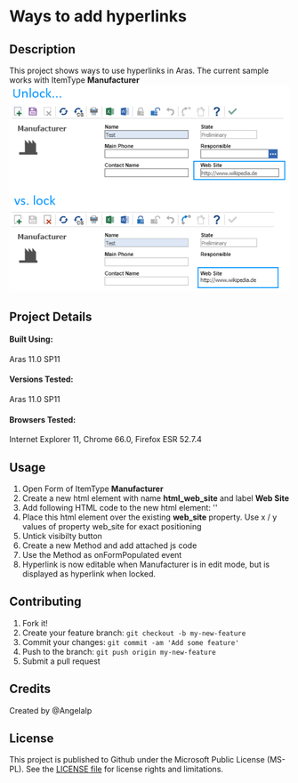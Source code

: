 # Ways to add hyperlinks

## Description

This project shows ways to use hyperlinks in Aras. The current sample works with ItemType **Manufacturer**
![aras-hyperlinks](./Screenshots/Hyperlink.png)


## Project Details

#### Built Using:
Aras 11.0 SP11

#### Versions Tested:
Aras 11.0 SP11

#### Browsers Tested:
Internet Explorer 11, Chrome 66.0, Firefox ESR 52.7.4

## Usage

1. Open Form of ItemType **Manufacturer**
2. Create a new html element with name **html_web_site** and label **Web Site**
3. Add following HTML code to the new html element: '<a id="websiteLink"></a>'
4. Place this html element over the existing **web_site** property. Use x / y values of property web_site for exact positioning
5. Untick visibilty button
6. Create a new Method and add attached js code
7. Use the Method as onFormPopulated event
8. Hyperlink is now editable when Manufacturer is in edit mode, but is displayed as hyperlink when locked. 



## Contributing

1. Fork it!
2. Create your feature branch: `git checkout -b my-new-feature`
3. Commit your changes: `git commit -am 'Add some feature'`
4. Push to the branch: `git push origin my-new-feature`
5. Submit a pull request

## Credits

Created by @AngelaIp


## License

This project is published to Github under the Microsoft Public License (MS-PL). See the [LICENSE file](./LICENSE.md) for license rights and limitations.
